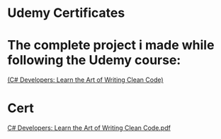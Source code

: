 # Udemy Certificates


# The complete project i made while following the Udemy course:

[(C# Developers: Learn the Art of Writing Clean Code)](https://www.udemy.com/share/1026Xg3@Ksu3fvU-u_xyb2mjTL6hlR1t5-Umy5PqFLGrQSN27erU0scOzi7MEcno1v0nX50x/)

# Cert #
[C# Developers: Learn the Art of Writing Clean Code.pdf](https://github.com/Flamehawk7/portfolio-website-developer/tree/main/assets/Certs/C#-Developers-Learn-the-Art-of-Writing-Clean-Code.pdf)
